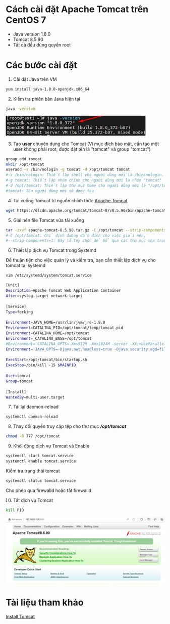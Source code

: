 # Cách cài đặt Apache Tomcat trên CentOS 7 

- Java version 1.8.0
- Tomcat 8.5.90
- Tất cả đều dùng quyền root
# Các bước cài đặt

1. Cài đặt Java trên VM

```sh
yum install java-1.8.0-openjdk.x86_64
```

2. Kiểm tra phiên bản Java hiện tại

```sh
java -version
```

![img](./imgs/tomcat4.png)

3. Tạo **user**  chuyên dụng cho Tomcat (Vì mục đích bảo mật, cần tạo một user không phải root, được đặt tên là "tomcat" và group "tomcat")

```sh
group add tomcat
mkdir /opt/tomcat
useradd -s /bin/nologin -g tomcat -d /opt/tomcat tomcat
#-s /bin/nologin: Thiết lập shell cho người dùng mới là /bin/nologin. Shell này không cho phép người dùng đăng nhập tương tác vào hệ thống
#-g tomcat: Thiết lập nhóm chính cho người dùng mới là nhóm "tomcat"
#-d /opt/tomcat: Thiết lập thư mục home cho người dùng mới là "/opt/tomcat". Đây là nơi mà người dùng "tomcat" sẽ được đặt khi đăng nhập
#tomcat: Tên người dùng mới sẽ được tạo
```
4. Tải xuống Tomcat từ nguồn chính thức [Apache Tomcat](https://tomcat.apache.org/)

```sh
wget https://dlcdn.apache.org/tomcat/tomcat-8/v8.5.90/bin/apache-tomcat-8.5.90.tar.gz
``` 
5. Giải nén file Tomcat vừa tải xuống
```sh
tar -zxvf apache-tomcat-8.5.90.tar.gz -C /opt/tomcat --strip-components=1
#-C /opt/tomcat: Chỉ định đường dẫn đích cho việc giải nén.
#--strip-components=1: Đây là tùy chọn để bỏ qua các thư mục cha trong tệp tin nén.
```

6. Thiết lập dịch vụ Tomcat trong Systemd

Để thuận tiện cho việc quản lý và kiểm tra, bạn cần thiết lập dịch vụ cho tomcat tại systemd

```sh
vim /etc/systemd/system/tomcat.service
```
```sh
[Unit]
Description=Apache Tomcat Web Application Container
After=syslog.target network.target

[Service]
Type=forking

Environment=JAVA_HOME=/usr/lin/jvm/jre-1.8.0
Environment=CATALINA_PID=/opt/tomcat/temp/tomcat.pid
Environment=CATALINA_HOME=/opt/tomcat
Environment=_CATALINA_BASE=/opt/tomcat
#Environment='CATALINA_OPTS=-Xms512M -Xmx1024M -server -XX:+UseParallelGC'
Environment='JAVA_OPTS=-Djava.awt.headless=true -Djava.security.egd=file:/dev.urandom'

ExecStart=/opt/tomcat/bin/startup.sh
ExecStop=/bin/kill -15 $MAINPID

User=tomcat
Group=tomcat

[Install]
WantedBy=multi-user.target
```

7. Tải lại daemon-reload

```sh
systemctl daemon-reload
```

8. Thay đổi quyền truy cập tệp cho thư mục ***/opt/tomcat***

```sh
chmod -R 777 /opt/tomcat
```

9. Khởi động dịch vụ Tomcat và Enable 

```sh
systemctl start tomcat.service
systemctl enable tomcat.service
```

Kiểm tra trạng thái tomcat

```sh
systemctl status tomcat.service
```

Cho phép qua firewalld hoặc tắt firewalld

10. Tắt dịch vụ Tomcat

```sh
kill PID
```

![img](./imgs/tomcat5.png)

# Tài liệu tham khảo

[Install Tomcat](https://gist.github.com/swarupdonepudi/a899aff32f6098fab7c42cd97e6a58f8)